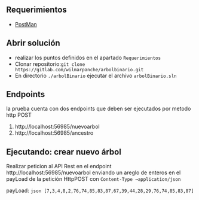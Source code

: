 ## Requerimientos
* [PostMan](https://www.getpostman.com/downloads)

## Abrir solución
* realizar los puntos definidos en el apartado  ``Requerimientos``
* Clonar repositorio:```git clone https://gitlab.com/wilmarpanche/arbolbinario.git```
* En directorio ``./arbolBinario`` ejecutar el archivo ``arbolBinario.sln``

## Endpoints

la prueba cuenta con dos endpoints que deben ser ejecutados por metodo http POST 

1. http://localhost:56985/nuevoarbol
1. http://localhost:56985/ancestro

## Ejecutando: crear nuevo árbol

Realizar peticion al API Rest en el endpoint http://localhost:56985/nuevoarbol enviando un areglo de enteros en el payLoad de la petición HttpPOST con ``Content-Type →application/json``

payLoad: 
      ```json
        [7,3,4,8,2,76,74,85,83,87,67,39,44,28,29,76,74,85,83,87]
      ```
